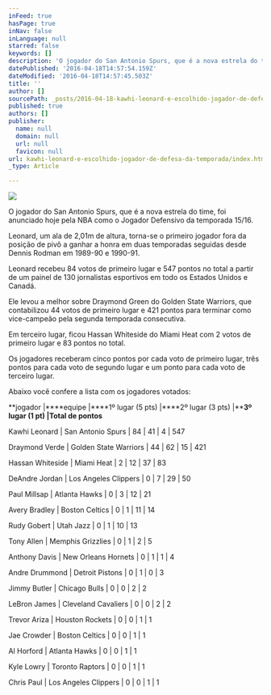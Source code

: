 ```yaml
---
inFeed: true
hasPage: true
inNav: false
inLanguage: null
starred: false
keywords: []
description: 'O jogador do San Antonio Spurs, que é a nova estrela do time, foi anunciado hoje pela NBA como o Jogador Defensivo da temporada 15/16. '
datePublished: '2016-04-18T14:57:54.159Z'
dateModified: '2016-04-18T14:57:45.503Z'
title: ''
author: []
sourcePath: _posts/2016-04-18-kawhi-leonard-e-escolhido-jogador-de-defesa-da-temporada.md
published: true
authors: []
publisher:
  name: null
  domain: null
  url: null
  favicon: null
url: kawhi-leonard-e-escolhido-jogador-de-defesa-da-temporada/index.html
_type: Article

---
```

![](https://the-grid-user-content.s3-us-west-2.amazonaws.com/5ea28511-03c8-4fa2-8b9f-4e61c6124c24.jpg)

O jogador do San Antonio Spurs, que é a nova estrela do time, foi anunciado hoje pela NBA como o Jogador Defensivo da temporada 15/16\.

Leonard, um ala de 2,01m de altura, torna-se o primeiro jogador fora da posição de pivô a ganhar a honra em duas temporadas seguidas desde Dennis Rodman em 1989-90 e 1990-91\.

Leonard recebeu 84 votos de primeiro lugar e 547 pontos no total a partir de um painel de 130 jornalistas esportivos em todo os Estados Unidos e Canadá.

Ele levou a melhor sobre Draymond Green do Golden State Warriors, que contabilizou 44 votos de primeiro lugar e 421 pontos para terminar como vice-campeão pela segunda temporada consecutiva.

Em terceiro lugar, ficou Hassan Whiteside do Miami Heat com 2 votos de primeiro lugar e 83 pontos no total. 

Os jogadores receberam cinco pontos por cada voto de primeiro lugar, três pontos para cada voto de segundo lugar e um ponto para cada voto de terceiro lugar.

Abaixo você confere a lista com os jogadores votados:

**jogador |****equipe |****1º lugar (5 pts) |****2º lugar (3 pts) |****3º lugar (1 pt) |Total de pontos**

Kawhi Leonard | San Antonio Spurs | 84 | 41 | 4 | 547

Draymond Verde | Golden State Warriors | 44 | 62 | 15 | 421

Hassan Whiteside | Miami Heat | 2 | 12 | 37 | 83

DeAndre Jordan | Los Angeles Clippers | 0 | 7 | 29 | 50

Paul Millsap | Atlanta Hawks | 0 | 3 | 12 | 21

Avery Bradley | Boston Celtics | 0 | 1 | 11 | 14

Rudy Gobert | Utah Jazz | 0 | 1 | 10 | 13

Tony Allen | Memphis Grizzlies | 0 | 1 | 2 | 5

Anthony Davis | New Orleans Hornets | 0 | 1 | 1 | 4

Andre Drummond | Detroit Pistons | 0 | 1 | 0 | 3

Jimmy Butler | Chicago Bulls | 0 | 0 | 2 | 2

LeBron James | Cleveland Cavaliers | 0 | 0 | 2 | 2

Trevor Ariza | Houston Rockets | 0 | 0 | 1 | 1

Jae Crowder | Boston Celtics | 0 | 0 | 1 | 1

Al Horford | Atlanta Hawks | 0 | 0 | 1 | 1

Kyle Lowry | Toronto Raptors | 0 | 0 | 1 | 1

Chris Paul | Los Angeles Clippers | 0 | 0 | 1 | 1